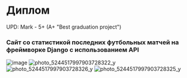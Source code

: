 # Диплом
UPD: Mark - 5+ (A+ "Best graduation project")
### Сайт со статистикой последних футбольных матчей на фреймворке Django с использованием API

![image](https://user-images.githubusercontent.com/93688655/227967882-ee6879f5-cb31-4695-a8e8-eb6338db95f1.png)
![photo_5244517997903728322_y](https://github.com/alekseyiovchev/diplom/assets/93688655/7ddab0a4-9556-4ebf-96b3-e4bfe99d8a6d)
![photo_5244517997903728326_y](https://github.com/alekseyiovchev/diplom/assets/93688655/82d7b4f3-af88-4930-8d6f-71c052a8d13d)
![photo_5244517997903728325_y](https://github.com/alekseyiovchev/diplom/assets/93688655/36c6e75e-535c-4042-9872-e96c9845153c)
